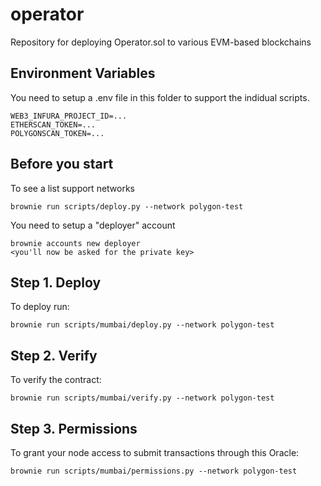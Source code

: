 # operator
Repository for deploying Operator.sol to various EVM-based blockchains

## Environment Variables

You need to setup a .env file in this folder to support the indidual scripts.

    WEB3_INFURA_PROJECT_ID=...
    ETHERSCAN_TOKEN=...
    POLYGONSCAN_TOKEN=...

## Before you start

To see a list support networks

    brownie run scripts/deploy.py --network polygon-test

You need to setup a "deployer" account

    brownie accounts new deployer
    <you'll now be asked for the private key>

## Step 1. Deploy

To deploy run:

    brownie run scripts/mumbai/deploy.py --network polygon-test

## Step 2. Verify

To verify the contract:

    brownie run scripts/mumbai/verify.py --network polygon-test

## Step 3. Permissions

To grant your node access to submit transactions through this Oracle:

    brownie run scripts/mumbai/permissions.py --network polygon-test